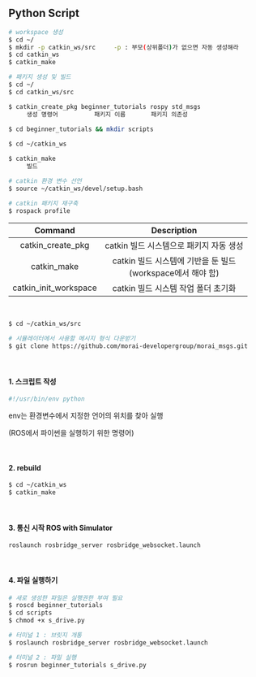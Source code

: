 ## Python Script

```bash
# workspace 생성
$ cd ~/
$ mkdir -p catkin_ws/src     -p : 부모(상위폴더)가 없으면 자동 생성해라
$ cd catkin_ws
$ catkin_make
```

```bash
# 패키지 생성 및 빌드
$ cd ~/
$ cd catkin_ws/src

$ catkin_create_pkg beginner_tutorials rospy std_msgs
     생성 명령어          패키지 이름       패키지 의존성
     
$ cd beginner_tutorials && mkdir scripts

$ cd ~/catkin_ws

$ catkin_make
     빌드
```

```bash
# catkin 환경 변수 선언
$ source ~/catkin_ws/devel/setup.bash

# catkin 패키지 재구축
$ rospack profile
```

|        Command        |                         Description                          |
| :-------------------: | :----------------------------------------------------------: |
|   catkin_create_pkg   |           catkin 빌드 시스템으로 패키지 자동 생성            |
|      catkin_make      | catkin 빌드 시스템에 기반을 둔 빌드<br />(workspace에서 해야 함) |
| catkin_init_workspace |             catkin 빌드 시스템 작업 폴더 초기화              |

<br>

```bash
$ cd ~/catkin_ws/src

# 시뮬레이터에서 사용할 메시지 형식 다운받기
$ git clone https://github.com/morai-developergroup/morai_msgs.git
```

<br>

#### 1. 스크립트 작성

```python
#!/usr/bin/env python
```

env는 환경변수에서 지정한 언어의 위치를 찾아 실행

(ROS에서 파이썬을 실행하기 위한 명령어)

<br>

#### 2. rebuild

```bash
$ cd ~/catkin_ws
$ catkin_make
```

<br>

#### 3. 통신 시작 ROS with Simulator

```
roslaunch rosbridge_server rosbridge_websocket.launch
```

<br>

#### 4. 파일 실행하기

```bash
# 새로 생성한 파일은 실행권한 부여 필요
$ roscd beginner_tutorials
$ cd scripts
$ chmod +x s_drive.py
```

```bash
# 터미널 1 : 브릿지 개통
$ roslaunch rosbridge_server rosbridge_websocket.launch

# 터미널 2 : 파일 실행
$ rosrun beginner_tutorials s_drive.py
```

